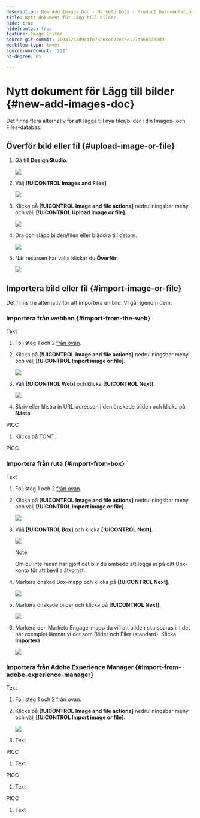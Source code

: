```yaml
---
description: New Add Images Doc - Marketo Docs - Product Documentation
title: Nytt dokument för Lägg till bilder
hide: true
hidefromtoc: true
feature: Image Editor
source-git-commit: 100a12a2d9cafe73b6ce62cecee177da604332d3
workflow-type: tm+mt
source-wordcount: '221'
ht-degree: 0%

---
```


# Nytt dokument för Lägg till bilder {#new-add-images-doc}

Det finns flera alternativ för att lägga till nya filer/bilder i din Images- och Files-databas.

## Överför bild eller fil {#upload-image-or-file}

1. Gå till **Design Studio**.

   ![](assets/add-images-and-files-to-marketo-1.png)

1. Välj **[!UICONTROL Images and Files]**

   ![](assets/add-images-and-files-to-marketo-2.png)

1. Klicka på **[!UICONTROL Image and file actions]** nedrullningsbar meny och välj **[!UICONTROL Upload image or file]**.

   ![](assets/add-images-and-files-to-marketo-3.png)

1. Dra och släpp bilden/filen eller bläddra till datorn.

   ![](assets/add-images-and-files-to-marketo-4.png)

1. När resursen har valts klickar du **Överför**.

   ![](assets/add-images-and-files-to-marketo-5.png)

## Importera bild eller fil {#import-image-or-file}

Det finns tre alternativ för att importera en bild. Vi går igenom dem.

### Importera från webben {#import-from-the-web}

Text

1. Följ steg 1 och 2 [från ovan](#upload-image-or-file).

1. Klicka på **[!UICONTROL Image and file actions]** nedrullningsbar meny och välj **[!UICONTROL Import image or file]**.

   ![](assets/add-images-and-files-to-marketo-6.png)

1. Välj **[!UICONTROL Web]** och klicka **[!UICONTROL Next]**.

   ![](assets/add-images-and-files-to-marketo-7.png)

1. Skriv eller klistra in URL-adressen i den önskade bilden och klicka på **Nästa**.

PICC

1. Klicka på TOMT.

PICC

### Importera från ruta {#import-from-box}

Text

1. Följ steg 1 och 2 [från ovan](#upload-image-or-file).

1. Klicka på **[!UICONTROL Image and file actions]** nedrullningsbar meny och välj **[!UICONTROL Import image or file]**.

   ![](assets/add-images-and-files-to-marketo-10.png)

1. Välj **[!UICONTROL Box]** och klicka **[!UICONTROL Next]**.

   ![](assets/add-images-and-files-to-marketo-11.png)

   >[!NOTE]
   >
   >Om du inte redan har gjort det blir du ombedd att logga in på ditt Box-konto för att bevilja åtkomst.

1. Markera önskad Box-mapp och klicka på **[!UICONTROL Next]**.

   ![](assets/add-images-and-files-to-marketo-12.png)

1. Markera önskade bilder och klicka på **[!UICONTROL Next]**.

   ![](assets/add-images-and-files-to-marketo-13.png)

1. Markera den Marketo Engage-mapp du vill att bilden ska sparas i. I det här exemplet lämnar vi det som Bilder och Filer (standard). Klicka **Importera**.

   ![](assets/add-images-and-files-to-marketo-14.png)

### Importera från Adobe Experience Manager {#import-from-adobe-experience-manager}

Text

1. Följ steg 1 och 2 [från ovan](#upload-image-or-file).

1. Klicka på **[!UICONTROL Image and file actions]** nedrullningsbar meny och välj **[!UICONTROL Import image or file]**.

   ![](assets/add-images-and-files-to-marketo-15.png)

1. Text

PICC

1. Text

PICC

1. Text

PICC

1. Text
